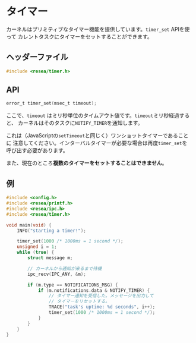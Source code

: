 # タイマー

カーネルはプリミティブなタイマー機能を提供しています。`timer_set` APIを使って
カレントタスクにタイマーをセットすることができます。


## ヘッダーファイル

```c
#include <resea/timer.h>
```

## API

```c
error_t timer_set(msec_t timeout);
```

ここで、`timeout` はミリ秒単位のタイムアウト値です。`timeout`ミリ秒経過すると、
カーネルはそのタスクに`NOTIFY_TIMER`を通知します。

これは（JavaScriptの`setTimeout`と同じく）ワンショットタイマーであることに
注意してください。インターバルタイマーが必要な場合は再度`timer_set`を
呼び出す必要があります。

また、現在のところ**複数のタイマーをセットすることはできません**。

## 例

```c
#include <config.h>
#include <resea/printf.h>
#include <resea/ipc.h>
#include <resea/timer.h>

void main(void) {
    INFO("starting a timer!");

    timer_set(1000 /* 1000ms = 1 second */);
    unsigned i = 1;
    while (true) {
        struct message m;

        // カーネルから通知が来るまで待機
        ipc_recv(IPC_ANY, &m);

        if (m.type == NOTIFICATIONS_MSG) {
            if (m.notifications.data & NOTIFY_TIMER) {
                // タイマー通知を受信した。メッセージを出力して
                // タイマーをリセットする。
                TRACE("task's uptime: %d seconds", i++);
                timer_set(1000 /* 1000ms = 1 second */);
            }
        }
    }
}
```

